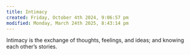 ```yaml
---
title: Intimacy
created: Friday, October 4th 2024, 9:06:57 pm
modified: Monday, March 24th 2025, 8:43:14 pm
---
```


Intimacy is the exchange of thoughts, feelings, and ideas; and knowing each other’s stories.